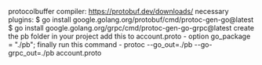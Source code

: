 protocolbuffer compiler:
https://protobuf.dev/downloads/
necessary plugins:
$ go install google.golang.org/protobuf/cmd/protoc-gen-go@latest
$ go install google.golang.org/grpc/cmd/protoc-gen-go-grpc@latest
create the pb folder in your project
add this to account.proto - option go_package = "./pb";
finally run this command - protoc --go_out=./pb --go-grpc_out=./pb account.proto
